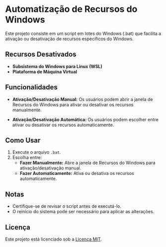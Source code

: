 # Automatização de Recursos do Windows

Este projeto consiste em um script em lotes do Windows (.bat) que facilita a ativação ou desativação de recursos específicos do Windows.

## Recursos Desativados

- **Subsistema do Windows para Linux (WSL)**
- **Plataforma de Máquina Virtual**

## Funcionalidades

- **Ativação/Desativação Manual:** Os usuários podem abrir a janela de Recursos do Windows para ativar ou desativar os recursos manualmente.

- **Ativação/Desativação Automática:** Os usuários podem escolher entre ativar ou desativar os recursos automaticamente.

## Como Usar

1. Execute o arquivo `.bat`.
2. Escolha entre:
   - **Fazer Manualmente:** Abre a janela de Recursos do Windows para ativação/desativação manual.
   - **Fazer Automaticamente:** Ativa ou desativa os recursos automaticamente.

## Notas

- Certifique-se de revisar o script antes de executá-lo.
- O reinício do sistema pode ser necessário para aplicar as alterações.

## Licença

Este projeto está licenciado sob a [Licença MIT](https://opensource.org/licenses/MIT).
